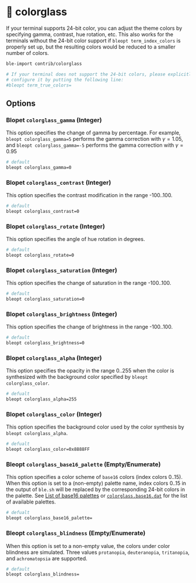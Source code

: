 # :pencil: colorglass

If your terminal supports 24-bit color, you can adjust the theme colors by
specifying gamma, contrast, hue rotation, etc.  This also works for the
terminals without the 24-bit color support if `bleopt term_index_colors` is
properly set up, but the resulting colors would be reduced to a smaller number
of colors.

```bash
ble-import contrib/colorglass

# If your terminal does not support the 24-bit colors, please explicitly
# configure it by putting the following line:
#bleopt term_true_colors=
```

## Options

### Blopet `colorglass_gamma` (Integer)

This option specifies the change of gamma by percentage.  For example, `bleopt
colorglass_gamma=5` performs the gamma correction with $\gamma=1.05$, and
`bleopt colorglass_gamma=-5` performs the gamma correction with $\gamma=0.95$

```bash
# default
bleopt colorglass_gamma=0
```

### Blopet `colorglass_contrast` (Integer)

This option specifies the contrast modification in the range -100..100.

```bash
# default
bleopt colorglass_contrast=0
```

### Blopet `colorglass_rotate` (Integer)

This option specifies the angle of hue rotation in degrees.

```bash
# default
bleopt colorglass_rotate=0
```

### Blopet `colorglass_saturation` (Integer)

This option specifies the change of saturation in the range -100..100.

```bash
# default
bleopt colorglass_saturation=0
```

### Blopet `colorglass_brightness` (Integer)

This option specifies the change of brightness in the range -100..100.

```bash
# default
bleopt colorglass_brightness=0
```

### Blopet `colorglass_alpha` (Integer)

This option specifies the opacity in the range 0..255 when the color is
synthesized with the background color specified by `bleopt colorglass_color`.

```bash
# defualt
bleopt colorglass_alpha=255
```

### Blopet `colorglass_color` (Integer)

This option specifies the background color used by the color synthesis by
`bleopt colorglass_alpha`.

```bash
# defualt
bleopt colorglass_color=0x8888FF
```

### Bleopt `colorglass_base16_palette` (Empty/Enumerate)

This option specifies a color scheme of `base16` colors (index colors 0..15).
When this option is set to a (non-empty) palette name, index colors 0..15 in
the output of `ble.sh` will be replaced by the corresponding 24-bit colors in
the palette.  See [List of base16 palettes](https://akinomyoga.github.io/ble.sh/colorglass.base16.html)
or [`colorglass.base16.dat`](https://github.com/akinomyoga/blesh-contrib/blob/master/colorglass.base16.dat)
for the list of available palettes.

```bash
# defualt
bleopt colorglass_base16_palette=
```

### Bleopt `colorglass_blindness` (Empty/Enumerate)

When this option is set to a non-empty value, the colors under color blindness
are simulated.  Three values `protanopia`, `deuteranopia`, `tritanopia`, and
`achromatopsia` are supported.

```bash
# default
bleopt colorglass_blindness=
```
